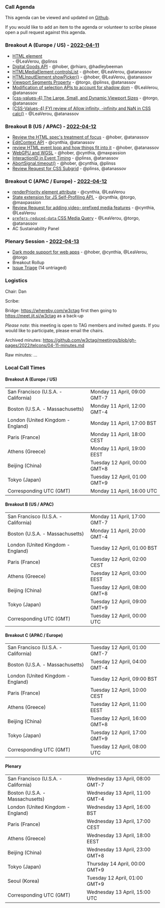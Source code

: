 ### Call Agenda

This agenda can be viewed and updated on [Github](https://github.com/w3ctag/meetings/blob/gh-pages/2022/telcons/04-11-agenda.md).

If you would like to add an item to the agenda or volunteer to scribe please open a pull request against this agenda.

### Breakout A (Europe / US) - [2022-04-11](https://www.timeanddate.com/worldclock/converter.html?iso=20220411T160000&p1=224&p2=43&p3=136&p4=195&p5=26&p6=33&p7=248&p8=235)

* [<search> HTML element](https://github.com/w3ctag/design-reviews/issues/714) - @LeaVerou, @plinss
* [Digital Goods API](https://github.com/w3ctag/design-reviews/issues/571) - @hober, @rhiaro, @hadleybeeman
* [HTMLMediaElement controlsList](https://github.com/w3ctag/design-reviews/issues/643) - @hober, @LeaVerou, @atanassov
* [HTMLInputElement showPicker()](https://github.com/w3ctag/design-reviews/issues/688) - @hober, @LeaVerou, @atanassov
* [Viewport Segments Property](https://github.com/w3ctag/design-reviews/issues/689) - @torgo, @plinss, @atanassov
* [Modification of selection APIs to account for shadow dom](https://github.com/w3ctag/design-reviews/issues/694) - @LeaVerou, @atanassov
* [[css-values-4] The Large, Small, and Dynamic Viewport Sizes](https://github.com/w3ctag/design-reviews/issues/706) - @torgo, @atanassov
* [[CSS-Values-4] FYI review of Allow infinity, -infinity and NaN in CSS calc()](https://github.com/w3ctag/design-reviews/issues/708) - @LeaVerou, @atanassov

### Breakout B (US / APAC) - [2022-04-12](https://www.timeanddate.com/worldclock/converter.html?iso=20220412T000000&p1=224&p2=43&p3=136&p4=195&p5=26&p6=33&p7=248&p8=235)

* [Review the HTML spec's treatment of focus](https://github.com/w3ctag/design-reviews/issues/468) - @hober, @atanassov
* [EditContext API](https://github.com/w3ctag/design-reviews/issues/416) - @cynthia, @atanassov
* [review HTML event loop and how things fit into it](https://github.com/w3ctag/design-reviews/issues/489) - @hober, @atanassov
* [WebGPU and WGSL](https://github.com/w3ctag/design-reviews/issues/626) - @hober, @cynthia, @maxpassion
* [InteractionID in Event Timing](https://github.com/w3ctag/design-reviews/issues/670) - @plinss, @atanassov
* [AbortSignal.timeout()](https://github.com/w3ctag/design-reviews/issues/711) - @hober, @cynthia, @plinss
* [Review Request for CSS Subgrid](https://github.com/w3ctag/design-reviews/issues/712) - @plinss, @atanassov

### Breakout C (APAC / Europe) - [2022-04-12](https://www.timeanddate.com/worldclock/converter.html?iso=20220412T080000&p1=224&p2=43&p3=136&p4=195&p5=26&p6=33&p7=248&p8=235)

* [renderPriority element attribute](https://github.com/w3ctag/design-reviews/issues/676) - @cynthia, @LeaVerou
* [State extension for JS Self-Profiling API.](https://github.com/w3ctag/design-reviews/issues/682) - @cynthia, @torgo, @maxpassion
* [Review Request for adding video- prefixed media features](https://github.com/w3ctag/design-reviews/issues/697) - @cynthia, @LeaVerou
* [`prefers-reduced-data` CSS Media Query](https://github.com/w3ctag/design-reviews/issues/705) - @LeaVerou, @torgo, @atanassov
* AC Sustainability Panel

### Plenary Session - [2022-04-13](https://www.timeanddate.com/worldclock/converter.html?iso=20220413T150000&p1=224&p2=43&p3=136&p4=195&p5=26&p6=33&p7=248&p8=235)

* [Dark mode support for web apps](https://github.com/w3ctag/design-reviews/issues/696) - @hober, @cynthia, @LeaVerou, @torgo
* Breakout Rollup
* [Issue Triage](https://github.com/w3ctag/design-reviews/issues?q=is%3Aopen+is%3Aissue+label%3A%22Progress%3A+untriaged%22) (14 untriaged)

### Logistics

Chair: Dan

Scribe:

Bridge: https://whereby.com/w3ctag first then going to https://meet.jit.si/w3ctag as a back-up

*Please note*: this meeting is open to TAG members and invited guests. If you would like to participate, please email the chairs.

Archived minutes: https://github.com/w3ctag/meetings/blob/gh-pages/2022/telcons/04-11-minutes.md

Raw minutes: ...


### Local Call Times

#### Breakout A (Europe / US)

<table>
<tr><td> San Francisco (U.S.A. - California) <td> Monday 11 April, 09:00 GMT-7</td></tr>
<tr><td> Boston (U.S.A. - Massachusetts) <td> Monday 11 April, 12:00 GMT-4</td></tr>
<tr><td> London (United Kingdom - England) <td> Monday 11 April, 17:00 BST</td></tr>
<tr><td> Paris (France) <td> Monday 11 April, 18:00 CEST</td></tr>
<tr><td> Athens (Greece) <td> Monday 11 April, 19:00 EEST</td></tr>
<tr><td> Beijing (China) <td> Tuesday 12 April, 00:00 GMT+8</td></tr>
<tr><td> Tokyo (Japan) <td> Tuesday 12 April, 01:00 GMT+9</td></tr>
<tr><td> Corresponding UTC (GMT) <td> Monday 11 April, 16:00 UTC</td></tr>
</table>

#### Breakout B (US / APAC)

<table>
<tr><td> San Francisco (U.S.A. - California) <td> Monday 11 April, 17:00 GMT-7</td></tr>
<tr><td> Boston (U.S.A. - Massachusetts) <td> Monday 11 April, 20:00 GMT-4</td></tr>
<tr><td> London (United Kingdom - England) <td> Tuesday 12 April, 01:00 BST</td></tr>
<tr><td> Paris (France) <td> Tuesday 12 April, 02:00 CEST</td></tr>
<tr><td> Athens (Greece) <td> Tuesday 12 April, 03:00 EEST</td></tr>
<tr><td> Beijing (China) <td> Tuesday 12 April, 08:00 GMT+8</td></tr>
<tr><td> Tokyo (Japan) <td> Tuesday 12 April, 09:00 GMT+9</td></tr>
<tr><td> Corresponding UTC (GMT) <td> Tuesday 12 April, 00:00 UTC</td></tr>
</table>

#### Breakout C (APAC / Europe)

<table>
<tr><td> San Francisco (U.S.A. - California) <td> Tuesday 12 April, 01:00 GMT-7</td></tr>
<tr><td> Boston (U.S.A. - Massachusetts) <td> Tuesday 12 April, 04:00 GMT-4</td></tr>
<tr><td> London (United Kingdom - England) <td> Tuesday 12 April, 09:00 BST</td></tr>
<tr><td> Paris (France) <td> Tuesday 12 April, 10:00 CEST</td></tr>
<tr><td> Athens (Greece) <td> Tuesday 12 April, 11:00 EEST</td></tr>
<tr><td> Beijing (China) <td> Tuesday 12 April, 16:00 GMT+8</td></tr>
<tr><td> Tokyo (Japan) <td> Tuesday 12 April, 17:00 GMT+9</td></tr>
<tr><td> Corresponding UTC (GMT) <td> Tuesday 12 April, 08:00 UTC</td></tr>
</table>

#### Plenary

<table>
<tr><td> San Francisco (U.S.A. - California) <td> Wednesday 13 April, 08:00 GMT-7</td></tr>
<tr><td> Boston (U.S.A. - Massachusetts) <td> Wednesday 13 April, 11:00 GMT-4</td></tr>
<tr><td> London (United Kingdom - England) <td> Wednesday 13 April, 16:00 BST</td></tr>
<tr><td> Paris (France) <td> Wednesday 13 April, 17:00 CEST</td></tr>
<tr><td> Athens (Greece) <td> Wednesday 13 April, 18:00 EEST</td></tr>
<tr><td> Beijing (China) <td> Wednesday 13 April, 23:00 GMT+8</td></tr>
<tr><td> Tokyo (Japan) <td> Thursday 14 April, 00:00 GMT+9</td></tr>
<tr><td> Seoul (Korea) <td> Tuesday 12 April, 01:00 GMT+9</td></tr>
<tr><td> Corresponding UTC (GMT) <td> Wednesday 13 April, 15:00 UTC</td></tr>
</table>

